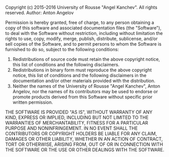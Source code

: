 Copyright (c) 2015-2016 University of Rousse "Angel Kanchev". All rights reserved.
Author: Anton Angelov

Permission is hereby granted, free of charge, to any person obtaining a copy
of this software and associated documentation files (the "Software"), to
deal with the Software without restriction, including without limitation the
rights to use, copy, modify, merge, publish, distribute, sublicense, and/or
sell copies of the Software, and to permit persons to whom the Software is
furnished to do so, subject to the following conditions:
  1. Redistributions of source code must retain the above copyright notice,
     this list of conditions and the following disclaimers.
  2. Redistributions in binary form must reproduce the above copyright
     notice, this list of conditions and the following disclaimers in the
     documentation and/or other materials provided with the distribution.
  3. Neither the names of the University of Rousse "Angel Kanchev", Anton 
     Angelov, nor the names of its contributors may be used to endorse
     or promote products derived from this Software without specific prior
     written permission.

THE SOFTWARE IS PROVIDED "AS IS", WITHOUT WARRANTY OF ANY KIND, EXPRESS OR
IMPLIED, INCLUDING BUT NOT LIMITED TO THE WARRANTIES OF MERCHANTABILITY,
FITNESS FOR A PARTICULAR PURPOSE AND NONINFRINGEMENT.  IN NO EVENT SHALL THE
CONTRIBUTORS OR COPYRIGHT HOLDERS BE LIABLE FOR ANY CLAIM, DAMAGES OR OTHER
LIABILITY, WHETHER IN AN ACTION OF CONTRACT, TORT OR OTHERWISE, ARISING
FROM, OUT OF OR IN CONNECTION WITH THE SOFTWARE OR THE USE OR OTHER DEALINGS
WITH THE SOFTWARE.